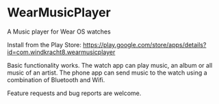 # WearMusicPlayer

A Music player for Wear OS watches

Install from the Play Store:
https://play.google.com/store/apps/details?id=com.windkracht8.wearmusicplayer

Basic functionality works. The watch app can play music, an album or all music of an artist. The
phone app can send music to the watch using a combination of Bluetooth and Wifi.

Feature requests and bug reports are welcome.
